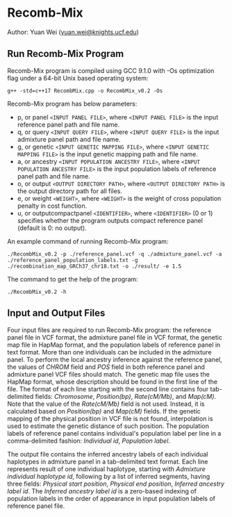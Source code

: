 # Recomb-Mix
Author: Yuan Wei (yuan.wei@knights.ucf.edu)

## Run Recomb-Mix Program

Recomb-Mix program is compiled using GCC 9.1.0 with -Os optimization flag under a 64-bit Unix based operating system:
```
g++ -std=c++17 RecombMix.cpp -o RecombMix_v0.2 -Os
```

Recomb-Mix program has below parameters:
- p, or panel `<INPUT PANEL FILE>`, where `<INPUT PANEL FILE>` is the input reference panel path and file name.
- q, or query `<INPUT QUERY FILE>`, where `<INPUT QUERY FILE>` is the input admixture panel path and file name.
- g, or genetic `<INPUT GENETIC MAPPING FILE>`, where `<INPUT GENETIC MAPPING FILE>` is the input genetic mapping path and file name.
- a, or ancestry `<INPUT POPULATION ANCESTRY FILE>`, where `<INPUT POPULATION ANCESTRY FILE>` is the input population labels of reference panel path and file name.
- o, or output `<OUTPUT DIRECTORY PATH>`, where `<OUTPUT DIRECTORY PATH>` is the output directory path for all files.
- e, or weight `<WEIGHT>`, where `<WEIGHT>` is the weight of cross population penalty in cost function.
- u, or outputcompactpanel `<IDENTIFIER>`, where `<IDENTIFIER>` (0 or 1) specifies whether the program outputs compact reference panel (default is 0: no output).

An example command of running Recomb-Mix program:
```
./RecombMix_v0.2 -p ./reference_panel.vcf -q ./admixture_panel.vcf -a ./reference_panel_population_labels.txt -g ./recombination_map_GRCh37_chr18.txt -o ./result/ -e 1.5
```

The command to get the help of the program:
```
./RecombMix_v0.2 -h
```
## Input and Output Files
Four input files are required to run Recomb-Mix program: the reference panel file in VCF format, the admixture panel file in VCF format, the genetic map file in HapMap format, and the population labels of reference panel in text format. More than one individuals can be included in the admixture panel. To perform the local ancestry inference against the reference panel, the values of *CHROM* field and *POS* field in both reference panel and admixture panel VCF files should match. The genetic map file uses the HapMap format, whose description should be found in the first line of the file. The format of each line starting with the second line contains four tab-delimited fields: *Chromosome*, *Position(bp)*, *Rate(cM/Mb)*, and *Map(cM)*. Note that the value of the *Rate(cM/Mb)* field is not used. Instead, it is calculated based on *Position(bp)* and *Map(cM)* fields. If the genetic mapping of the physical position in VCF file is not found, interpolation is used to estimate the genetic distance of such position. The population labels of reference panel contains individual's population label per line in a comma-delimited fashion: *Individual id*, *Population label*.

The output file contains the inferred ancestry labels of each individual haplotypes in admixture panel in a tab-delimited text format. Each line represents result of one individual haplotype, starting with *Admixture individual haplotype id*, following by a list of inferred segments, having three fields: *Physical start position*, *Physical end position*, *Inferred ancestry label id*. The *Inferred ancestry label id* is a zero-based indexing of population labels in the order of appearance in input population labels of reference panel file.
